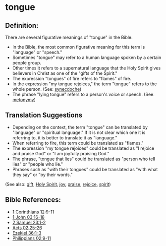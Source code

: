 # tongue #

## Definition: ##

There are several figurative meanings of "tongue" in the Bible. 

* In the Bible, the most common figurative meaning for this term is "language" or "speech."
* Sometimes "tongue" may refer to a human language spoken by a certain people group.
* Other times it refers to a supernatural language that the Holy Spirit gives believers in Christ as one of the "gifts of the Spirit."
* The expression "tongues" of fire refers to "flames" of fire.
* In the expression "my tongue rejoices," the term "tongue" refers to the whole person. (See: [synecdoche](en/ta-vol1/translate/man/figs-synecdoche))
* The phrase "lying tongue" refers to a person's voice or speech. (See: [metonymy](en/ta-vol1/translate/man/figs-metonymy))

## Translation Suggestions ##

* Depending on the context, the term "tongue" can be translated by "language" or "spiritual language." If it is not clear which one it is referring to, it is better to translate it as "language."
* When referring to fire, this term could be translated as "flames."
* The expression "my tongue rejoices" could be translated as "I rejoice and praise God" or "I am joyfully praising God."
* The phrase, "tongue that lies" could be translated as "person who tell lies" or "people who lie."
* Phrases such as "with their tongues" could be translated as "with what they say" or "by their words."

(See also: [gift](../kt/gift.md), [Holy Spirit](../kt/holyspirit.md), [joy](../kt/joy.md), [praise](../other/praise.md), [rejoice](../other/rejoice.md), [spirit](../kt/spirit.md))

## Bible References: ##

* [1 Corinthians 12:9-11](en/tn/1co/help/12/09)
* [1 John 03:16-18](en/tn/1jn/help/03/16)
* [2 Samuel 23:1-2](en/tn/2sa/help/23/01)
* [Acts 02:25-26](en/tn/act/help/02/25)
* [Ezekiel 36:1-3](en/tn/ezk/help/36/01)
* [Philippians 02:9-11](en/tn/php/help/02/09)